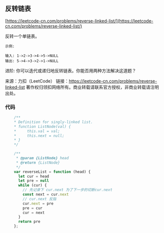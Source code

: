 ## 反转链表 

[https://leetcode-cn.com/problems/reverse-linked-list/](https://leetcode-cn.com/problems/reverse-linked-list/)


反转一个单链表。

```
示例:

输入: 1->2->3->4->5->NULL
输出: 5->4->3->2->1->NULL
```

进阶:
你可以迭代或递归地反转链表。你能否用两种方法解决这道题？

来源：力扣（LeetCode）
链接：https://leetcode-cn.com/problems/reverse-linked-list
著作权归领扣网络所有。商业转载请联系官方授权，非商业转载请注明出处。

### 代码

```javascript
    /**
    * Definition for singly-linked list.
    * function ListNode(val) {
    *     this.val = val;
    *     this.next = null;
    * }
    */

    /**
     * @param {ListNode} head
     * @return {ListNode}
     */
    var reverseList = function (head) {
      let cur = head
      let pre = null
      while (cur) {
        // 先记录下 cur.next 为了下一步的切断cur.next
        const next = cur.next
        // cur.next 反指
        cur.next = pre 
        pre = cur 
        cur = next 
      }
      return pre
    };

```